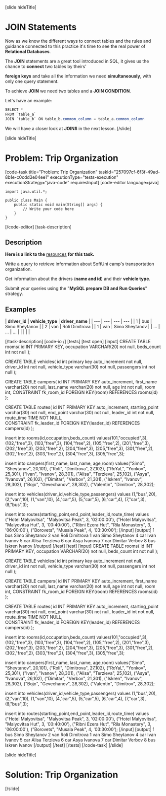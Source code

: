 [slide hideTitle]

# JOIN Statements

Now as we know the different ways to connect tables and the rules and guidance connected to this practice it's time to see the real power of **Relational Databases**.

The **JOIN** statements are a great tool introduced in SQL, it gives us the chance to **connect** two tables by theirs'

 **foreign keys** and take all the information we need **simultaneously**, with only one query statement.

To achieve **JOIN** we need two tables and a **JOIN CONDITION**.

Let's have an example: 

```java
SELECT *                                                                //Here we select everything from the two tables.
FROM `table_a`                                                          //We name the first table that we want to join.
JOIN `table_b` ON table_b.common_column = table_a.common_column         //And than we create a "Join condition" using "FOREIGN KEYS".
```

We will have a closer look at **JOINS** in the next lesson.
[/slide]

[slide hideTitle]
# Problem: Trip Organization
[code-task title="Problem: Trip Organization" taskId="257097cf-6f3f-49ad-8b1e-c0cdd3e04ee1" executionType="tests-execution" executionStrategy="java-code" requiresInput]
[code-editor language=java]
```
import java.util.*;

public class Main {
    public static void main(String[] args) {
        // Write your code here
    }
}
```
[/code-editor]
[task-description]
## Description

**Here is a link to the** [resources](https://videos.softuni.org/resources/java/java-mysql/05.Table-Relations-Camp-Db-Lab.zip) **for this task.**

Write a query to retrieve information about SoftUni camp's transportation organization. 

Get information about the drivers (**name and id**) and their **vehicle type**. 

Submit your queries using the "**MySQL prepare DB and Run Queries**" strategy.

## Examples
| **driver_id** | **vehicle_type** | **driver_name** |
| --- | --- | --- | --- |
| 1 | bus | Simo Sheytanov |
| 2 | van | Roli Dimitrova |
| 1 | van | Simo Sheytanov |
| … | … | … |
|  |  |  |

[/task-description]
[code-io /]
[tests]
[test open]
[input]
CREATE TABLE rooms(
    id INT PRIMARY KEY,
    occupation VARCHAR(20) not null,
    beds_count int not null
);

CREATE TABLE vehicles(
    id int primary key auto_increment not null,
    driver_id int not null,
    vehicle_type varchar(30) not null,
    passengers int not null
);

CREATE TABLE campers(
    id INT PRIMARY KEY auto_increment,
    first_name varchar(20) not null,
    last_name varchar(20) not null,
    age int not null,
    room int,
    CONSTRAINT fk_room_id FOREIGN KEY(room) REFERENCES rooms(id)
);

CREATE TABLE routes(
    id INT PRIMARY KEY auto_increment,
    starting_point varchar(30) not null,
    end_point varchar(30) not null,
    leader_id int not null,
    route_time TIME NOT NULL,   
    CONSTRAINT fk_leader_id FOREIGN KEY(leader_id) REFERENCES campers(id)
);

insert into rooms(id,occupation,beds_count) values(101,"occupied",3),
(102,"free",3),
(103,"free",3),
(104,"free",2),
(105,"free",2),
(201,"free",3),
(202,"free",3),
(203,"free",2),
(204,"free",3),
(205,"free",3),
(301,"free",2),
(302,"free",2),
(303,"free",2),
(304,"free",3),
(305,"free",3);

insert into campers(first_name, last_name, age,room) values("Simo", "Sheytanov", 20,101),
("Roli", "Dimitrova", 27,102),
("RoYaL", "Yonkov", 25,301),
("Ivan", "Ivanov", 28,301),
("Alisa", "Terzieva", 25,102),
("Asya", "Ivanova", 26,102),
("Dimitar", "Verbov", 21,301),
("Iskren", "Ivanov", 28,302),
("Bojo", "Gevechanov", 28,302),
("Valentin", "Dimitrov", 28,302);

insert into vehicles(driver_id,vehicle_type,passengers) values
(1,"bus",20),
(2,"van",10),
(1,"van",10),
(4,"car",5),
(5,"car",5),
(6,"car",4),
(7,"car",3),
(8,"bus",3);

insert into routes(starting_point,end_point,leader_id,route_time) values
("Hotel Malyovitsa", "Malyovitsa Peak", 3, '02:00:00'),
("Hotel Malyovitsa", "Malyovitsa Hut", 3, '00:40:00'),
("Ribni Ezera Hut", "Rila Monastery", 3, '06:00:00'),
("Borovets", "Musala Peak", 4, '03:30:00');
[/input]
[output]
1
bus
Simo Sheytanov
2
van
Roli Dimitrova
1
van
Simo Sheytanov
4
car
Ivan Ivanov
5
car
Alisa Terzieva
6
car
Asya Ivanova
7
car
Dimitar Verbov
8
bus
Iskren Ivanov
[/output]
[/test]
[test]
[input]
CREATE TABLE rooms(
    id INT PRIMARY KEY,
    occupation VARCHAR(20) not null,
    beds_count int not null
);

CREATE TABLE vehicles(
    id int primary key auto_increment not null,
    driver_id int not null,
    vehicle_type varchar(30) not null,
    passengers int not null
);

CREATE TABLE campers(
    id INT PRIMARY KEY auto_increment,
    first_name varchar(20) not null,
    last_name varchar(20) not null,
    age int not null,
    room int,
    CONSTRAINT fk_room_id FOREIGN KEY(room) REFERENCES rooms(id)
);

CREATE TABLE routes(
    id INT PRIMARY KEY auto_increment,
    starting_point varchar(30) not null,
    end_point varchar(30) not null,
    leader_id int not null,
    route_time TIME NOT NULL,   
    CONSTRAINT fk_leader_id FOREIGN KEY(leader_id) REFERENCES campers(id)
);

insert into rooms(id,occupation,beds_count) values(101,"occupied",3),
(102,"free",3),
(103,"free",3),
(104,"free",2),
(105,"free",2),
(201,"free",3),
(202,"free",3),
(203,"free",2),
(204,"free",3),
(205,"free",3),
(301,"free",2),
(302,"free",2),
(303,"free",2),
(304,"free",3),
(305,"free",3);

insert into campers(first_name, last_name, age,room) values("Simo", "Sheytanov", 20,101),
("Roli", "Dimitrova", 27,102),
("RoYaL", "Yonkov", 25,301),
("Ivan", "Ivanov", 28,301),
("Alisa", "Terzieva", 25,102),
("Asya", "Ivanova", 26,102),
("Dimitar", "Verbov", 21,301),
("Iskren", "Ivanov", 28,302),
("Bojo", "Gevechanov", 28,302),
("Valentin", "Dimitrov", 28,302);

insert into vehicles(driver_id,vehicle_type,passengers) values
(1,"bus",20),
(2,"van",10),
(1,"van",10),
(4,"car",5),
(5,"car",5),
(6,"car",4),
(7,"car",3),
(8,"bus",3);

insert into routes(starting_point,end_point,leader_id,route_time) values
("Hotel Malyovitsa", "Malyovitsa Peak", 3, '02:00:00'),
("Hotel Malyovitsa", "Malyovitsa Hut", 3, '00:40:00'),
("Ribni Ezera Hut", "Rila Monastery", 3, '06:00:00'),
("Borovets", "Musala Peak", 4, '03:30:00');
[/input]
[output]
1
bus
Simo Sheytanov
2
van
Roli Dimitrova
1
van
Simo Sheytanov
4
car
Ivan Ivanov
5
car
Alisa Terzieva
6
car
Asya Ivanova
7
car
Dimitar Verbov
8
bus
Iskren Ivanov
[/output]
[/test]
[/tests]
[/code-task]
[/slide]

[slide hideTitle]

# Solution: Trip Organization

[/slide]
